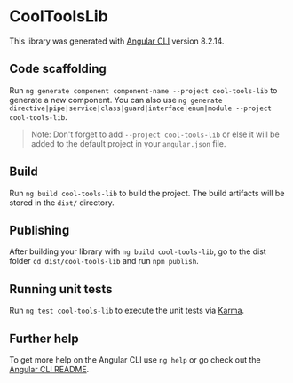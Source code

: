 # CoolToolsLib

This library was generated with [Angular CLI](https://github.com/angular/angular-cli) version 8.2.14.

## Code scaffolding

Run `ng generate component component-name --project cool-tools-lib` to generate a new component. You can also use `ng generate directive|pipe|service|class|guard|interface|enum|module --project cool-tools-lib`.
> Note: Don't forget to add `--project cool-tools-lib` or else it will be added to the default project in your `angular.json` file. 

## Build

Run `ng build cool-tools-lib` to build the project. The build artifacts will be stored in the `dist/` directory.

## Publishing

After building your library with `ng build cool-tools-lib`, go to the dist folder `cd dist/cool-tools-lib` and run `npm publish`.

## Running unit tests

Run `ng test cool-tools-lib` to execute the unit tests via [Karma](https://karma-runner.github.io).

## Further help

To get more help on the Angular CLI use `ng help` or go check out the [Angular CLI README](https://github.com/angular/angular-cli/blob/master/README.md).
